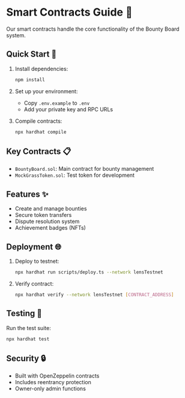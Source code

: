 # Smart Contracts Guide 📜

Our smart contracts handle the core functionality of the Bounty Board system.

## Quick Start 🚀

1. Install dependencies:
   ```bash
   npm install
   ```

2. Set up your environment:
   - Copy `.env.example` to `.env`
   - Add your private key and RPC URLs

3. Compile contracts:
   ```bash
   npx hardhat compile
   ```

## Key Contracts 📋

- `BountyBoard.sol`: Main contract for bounty management
- `MockGrassToken.sol`: Test token for development

## Features ✨

- Create and manage bounties
- Secure token transfers
- Dispute resolution system
- Achievement badges (NFTs)

## Deployment 🌐

1. Deploy to testnet:
   ```bash
   npx hardhat run scripts/deploy.ts --network lensTestnet
   ```

2. Verify contract:
   ```bash
   npx hardhat verify --network lensTestnet [CONTRACT_ADDRESS]
   ```

## Testing 🧪

Run the test suite:
```bash
npx hardhat test
```

## Security 🔒

- Built with OpenZeppelin contracts
- Includes reentrancy protection
- Owner-only admin functions
